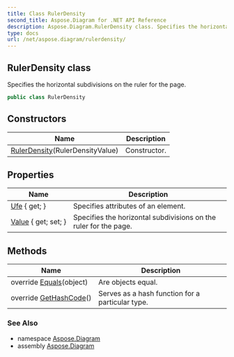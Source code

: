 ```yaml
---
title: Class RulerDensity
second_title: Aspose.Diagram for .NET API Reference
description: Aspose.Diagram.RulerDensity class. Specifies the horizontal subdivisions on the ruler for the page
type: docs
url: /net/aspose.diagram/rulerdensity/
---
```

## RulerDensity class

Specifies the horizontal subdivisions on the ruler for the page.

```csharp
public class RulerDensity
```

## Constructors

| Name | Description |
| --- | --- |
| [RulerDensity](rulerdensity/)(RulerDensityValue) | Constructor. |

## Properties

| Name | Description |
| --- | --- |
| [Ufe](../../aspose.diagram/rulerdensity/ufe/) { get; } | Specifies attributes of an element. |
| [Value](../../aspose.diagram/rulerdensity/value/) { get; set; } | Specifies the horizontal subdivisions on the ruler for the page. |

## Methods

| Name | Description |
| --- | --- |
| override [Equals](../../aspose.diagram/rulerdensity/equals/)(object) | Are objects equal. |
| override [GetHashCode](../../aspose.diagram/rulerdensity/gethashcode/)() | Serves as a hash function for a particular type. |

### See Also

* namespace [Aspose.Diagram](../../aspose.diagram/)
* assembly [Aspose.Diagram](../../)


